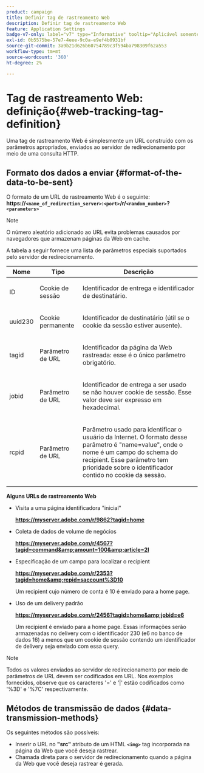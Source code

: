 ```yaml
---
product: campaign
title: Definir tag de rastreamento Web
description: Definir tag de rastreamento Web
feature: Application Settings
badge-v7-only: label="v7" type="Informative" tooltip="Aplicável somente ao Campaign Classic v7"
exl-id: 0b5575be-57e7-4eee-9c0a-e9ef4b0931bf
source-git-commit: 3a9b21d626b60754789c3f594ba798309f62a553
workflow-type: tm+mt
source-wordcount: '360'
ht-degree: 2%

---
```


# Tag de rastreamento Web: definição{#web-tracking-tag-definition}



Uma tag de rastreamento Web é simplesmente um URL construído com os parâmetros apropriados, enviados ao servidor de redirecionamento por meio de uma consulta HTTP.

## Formato dos dados a enviar {#format-of-the-data-to-be-sent}

O formato de um URL de rastreamento Web é o seguinte: **https://`<name_of_redirection_server>`:`<port>`/r/`<random_number>`?`<parameters>`**

>[!NOTE]
>
>O número aleatório adicionado ao URL evita problemas causados por navegadores que armazenam páginas da Web em cache.

A tabela a seguir fornece uma lista de parâmetros especiais suportados pelo servidor de redirecionamento.

<table>
                     <thead>
                        <tr>
                           <th>Nome</th>
                           <th>Tipo</th>
                           <th>Descrição</th> 
                        </tr> 
                     </thead>
                     <tbody>
                        <tr>
                           <td>
                              <p>ID</p> 
                           </td>
                           <td>
                              <p>Cookie de sessão</p> 
                           </td>
                           <td>
                              <p>Identificador de entrega e identificador de destinatário.</p> 
                           </td> 
                        </tr>
                        <tr>
                           <td>
                              <p>uuid230</p> 
                           </td>
                           <td>
                              <p>Cookie permanente</p> 
                           </td>
                           <td>
                              <p>Identificador de destinatário (útil se o cookie da sessão estiver ausente).</p> 
                           </td> 
                        </tr>
                        <tr>
                           <td>
                              <p>tagid</p> 
                           </td>
                           <td>
                              <p>Parâmetro de URL</p> 
                           </td>
                           <td>
                              <p>Identificador da página da Web rastreada: esse é o único parâmetro obrigatório.</p> 
                           </td> 
                        </tr>
                        <tr>
                           <td>
                              <p>jobid</p> 
                           </td>
                           <td>
                              <p>Parâmetro de URL</p> 
                           </td>
                           <td>
                              <p>Identificador de entrega a ser usado se não houver cookie de sessão. Esse valor deve ser expresso em hexadecimal.
                              </p> 
                           </td> 
                        </tr>
                        <tr>
                           <td>
                              <p>rcpid</p> 
                           </td>
                           <td>
                              <p>Parâmetro de URL</p> 
                           </td>
                           <td>
                              <p>Parâmetro usado para identificar o usuário da Internet. O formato desse parâmetro é "name=value", onde o nome é um campo do schema do recipient. Esse parâmetro tem prioridade sobre o identificador contido no cookie da sessão.
                              </p> 
                           </td> 
                        </tr> 
                     </tbody>  
                  </table>

**Alguns URLs de rastreamento Web**

* Visita a uma página identificadora &quot;inicial&quot;

  **https://myserver.adobe.com/r/9862?tagid=home**

* Coleta de dados de volume de negócios

  **https://myserver.adobe.com/r/4567?tagid=command&amp;amount=100&amp;article=2l**

* Especificação de um campo para localizar o recipient

  **https://myserver.adobe.com/r/2353?tagid=home&amp;rcpid=saccount%3D10**

  Um recipient cujo número de conta é 10 é enviado para a home page.

* Uso de um delivery padrão

  **https://myserver.adobe.com/r/2456?tagid=home&amp;jobid=e6**

  Um recipient é enviado para a home page. Essas informações serão armazenadas no delivery com o identificador 230 (e6 no banco de dados 16) a menos que um cookie de sessão contendo um identificador de delivery seja enviado com essa query.

>[!NOTE]
>
>Todos os valores enviados ao servidor de redirecionamento por meio de parâmetros de URL devem ser codificados em URL. Nos exemplos fornecidos, observe que os caracteres &#39;=&#39; e &#39;|&#39; estão codificados como &#39;%3D&#39; e &#39;%7C&#39; respectivamente.

## Métodos de transmissão de dados {#data-transmission-methods}

Os seguintes métodos são possíveis:

* Inserir o URL no **&quot;src&quot;** atributo de um HTML **`<img>`** tag incorporada na página da Web que você deseja rastrear.
* Chamada direta para o servidor de redirecionamento quando a página da Web que você deseja rastrear é gerada.
